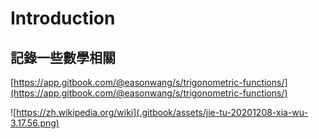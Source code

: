 # Introduction

## 記錄一些數學相關

[https://app.gitbook.com/@easonwang/s/trigonometric-functions/](https://app.gitbook.com/@easonwang/s/trigonometric-functions/)

![https://zh.wikipedia.org/wiki](.gitbook/assets/jie-tu-20201208-xia-wu-3.17.56.png)

